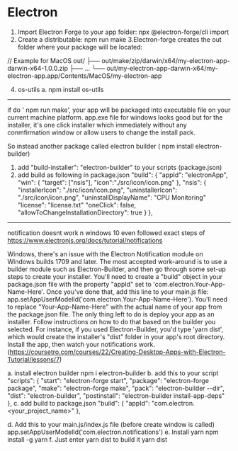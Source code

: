 # Electron

1. Import Electron Forge to your app folder:
npx @electron-forge/cli import
2. Create a distributable:
  npm run make
3.Electron-forge creates the out folder where your package will be located:

  // Example for MacOS
  out/
  ├── out/make/zip/darwin/x64/my-electron-app-darwin-x64-1.0.0.zip
  ├── ...
  └── out/my-electron-app-darwin-x64/my-electron-app.app/Contents/MacOS/my-electron-app
  
4. os-utils
  a. npm install os-utils
  
********************************************************
if do ' npm run make', your app will be packaged into executable file on your current machine platform.
app.exe file for windows looks good but for the installer, 
it's one click installer which immediately without any conmfirmation window or allow users to change the install pack.

So instead another package called electron builder ( npm install electron-builder)
1. add "build-installer": "electron-builder" to your scripts (package.json)
2. add build as following in package.json
  "build": {
    "appId": "electronApp",
    "win": {
      "target": ["nsis"],
      "icon":"./src/icon/icon.png"
    },
    "nsis": {
      "installerIcon": "./src/icon/icon.png",
      "uninstallerIcon": "./src/icon/icon.png",
      "uninstallDisplayName": "CPU Monitoring"
      "license": "license.txt"
      "oneClick": false,
      "allowToChangeInstallationDirectory": true
    }
  },
  
  
  *************************************************************************************
  notification doesnt work n windows 10 even followed exact steps of https://www.electronjs.org/docs/tutorial/notifications
  
   Windows, there's an issue with the Electron Notification module on Windows builds 1709 and later. The most accepted work-around is to use a builder module such as Electron-Builder, and then go through some set-up steps to create your installer. You'll need to create a "build" object in your package.json file with the property "appId" set to 'com.electron.Your-App-Name-Here'. Once you've done that, add this line to your main.js file: app.setAppUserModelId('com.electron.Your-App-Name-Here'). You'll need to replace "Your-App-Name-Here" with the actual name of your app from the package.json file. The only thing left to do is deploy your app as an installer. Follow instructions on how to do that based on the builder you selected. For instance, if you used Electron-Builder, you'd type 'yarn dist', which would create the installer's "dist" folder in your app's root directory. Install the app, then watch your notifications work. (https://coursetro.com/courses/22/Creating-Desktop-Apps-with-Electron-Tutorial/lessons/7)
   
   a.  install electron builder
        npm i electron-builder
   b. add this to your script
        "scripts": {
        "start": "electron-forge start",
        "package": "electron-forge package",
        "make": "electron-forge make",
        "pack": "electron-builder --dir",
        "dist": "electron-builder",
        "postinstall": "electron-builder install-app-deps"
      },
   c. add build to package.json
        "build": {
          "appId": "com.electron.<your_project_name>"
        },
        
   d. Add this to your main.js/index.js file (before create window is called)
        app.setAppUserModelId('com.electron.notifications')
   e. Install yarn 
        npm install -g yarn
   f. Just enter yarn dist to build it 
        yarn dist
    
  
  
  

